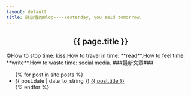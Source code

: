```yaml
---
layout: default
title: 肆意雪的Blog----Yesterday, you said tomorrow.
---
```

<center><h2>{{ page.title }}</h2></center>
&copy;How to stop time: kiss.How to travel in time: **read**.How to feel time: **write**.How to waste time: social media.       
###最新文章###
<ul>
{% for post in site.posts %}
<li>{{ post.date | date_to_string }} <a href="{{ site.baseurl }}{{ post.url }}">{{ post.title }}</a></li>
{% endfor %}
</ul>

